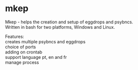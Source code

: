 mkep
====

Mkep - helps the creation and setup of eggdrops and psybncs.<br>
Written in bash for two platforms, Windows and Linux.

Features:<br>
creates multiple psybncs and eggdrops<br>
choice of ports<br>
adding on crontab<br>
support language pt, en and fr<br>
manage process<br>

